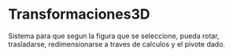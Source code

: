 # Transformaciones3D

Sistema para que segun la figura que se seleccione, pueda rotar, trasladarse, redimensionarse a traves de calculos y el pivote dado.
